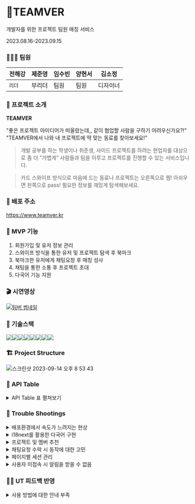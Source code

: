 # 🦫TEAMVER

개발자를 위한 프로젝트 팀원 매칭 서비스

2023.08.16-2023.09.15

### 🧑🏻‍💻 팀원

| 전해강 | 제준영 | 임수빈 | 양현서 | 김소정   |
| ------ | ------ | ------ | ------ | -------- |
| `리더` | 부리더 | 팀원   | 팀원   | 디자이너 |

### 🌈 프로젝트 소개

**TEAMVER**

"좋은 프로젝트 아이디어가 떠올랐는데,, 같이 협업할 사람을 구하기 어려우신가요?!”
"TEAMVER에서 나와 내 프로젝트에 딱 맞는 동료를 찾아보세요!"

> 개발 공부를 하는 학생이나 취준생, 사이드 프로젝트를 하려는 현업자를 대상으로 좀 더 "가볍게" 사람들과 팀을 이루고 프로젝트를 진행할 수 있는 서비스입니다.

> 카드 스와이프 방식으로 마음에 드는 동료나 프로젝트는 오른쪽으로 찜! 아쉬우면 왼쪽으로 pass! 필요한 정보를 재밌게 탐색해보세요.

### 📍 배포 주소

https://www.teamver.kr

### 📱 MVP 기능

1. 회원가입 및 유저 정보 관리
2. 스와이프 방식을 통한 유저 및 프로젝트 탐색 후 북마크
3. 북마크한 유저에게 채팅요청 후 매칭 성사
4. 채팅을 통한 소통 후 프로젝트 초대
5. 다국어 기능 지원

### 🎬 시연영상

[![팀버 썸네일](https://github.com/jeonhaekang/teamver/assets/130683029/6965fbbd-df1f-40d5-88c9-8a37db68fc8d)](https://youtu.be/eVxusmxg6hw?t=0s)

### 🧩 기술스택

<img src="https://img.shields.io/badge/html-E34F26?style=for-the-badge&logo=html5&logoColor=white"><img src="https://img.shields.io/badge/typescript-3178C6?style=for-the-badge&logo=typescript&logoColor=white"><img src="https://img.shields.io/badge/next.js-000000?style=for-the-badge&logo=next.js&logoColor=white"><img src="https://img.shields.io/badge/reactquery-FF4154?style=for-the-badge&logo=reactquery&logoColor=white"><img src="https://img.shields.io/badge/zustand-764ABC?style=for-the-badge&logo=&logoColor=white"><img src="https://img.shields.io/badge/emotion-DB7093?style=for-the-badge&logo=emotion&logoColor=white"><img src="https://img.shields.io/badge/supabase-3FCF8E?style=for-the-badge&logo=supabase&logoColor=white"><img src="https://img.shields.io/badge/github-181717?style=for-the-badge&logo=github&logoColor=white">

### 🏗️ Project Structure

![스크린샷 2023-09-14 오후 8 53 43](https://github.com/jeonhaekang/teamver/assets/130683029/02a40a08-be38-49c2-a7bb-e223651273d8)

### 📑 API Table

<details>
<summary>API Table 표 펼쳐보기</summary>

| API 이름                                     | 분류     | 함수명                       | Method   | Request                                                                                                                                                                                                                                       | Response                                                                                                                                                                                                                                                                                                 |
| -------------------------------------------- | -------- | ---------------------------- | -------- | --------------------------------------------------------------------------------------------------------------------------------------------------------------------------------------------------------------------------------------------- | -------------------------------------------------------------------------------------------------------------------------------------------------------------------------------------------------------------------------------------------------------------------------------------------------------- |
| 상수 데이터                                  | Constant | selectConstants              | `Select` | tables: [ ”areas”, ”jobs”, “languages”,“personalities”, “projectTypes”, “positions”, “reactions”, “skills” ]                                                                                                                                  | { areas: ConstantAreaTable, …. }                                                                                                                                                                                                                                                                         |
| 유저 프로필 생성                             | Profile  | insertProfile                | `Insert` | { name: string, introduce: string, imageUrl: string, languages: ProfileLanguageInsert[], skills: ProfileSkillIId[], areas: [], jobs: ProfileJobId[], projectTypes: ProfileProjectTypeId[], personalities: ProfilePersonalityId[] }            |                                                                                                                                                                                                                                                                                                          |
| 유저 프로필 상세                             | Profile  | selectProfile                | `Select` | userId                                                                                                                                                                                                                                        | { id: string, imagUrl: string, name: string, introduce: string, github: string, createdAt: Date, skills: profileSkillRow[], projectTypes: profileProjectTypeRow[], positions: profilePositionRow[], personalities: [], languages: profileLanguageRow[], jobs: profileJobRow[], areas: profileAreaRow[] } |
| 유저 프로필 수정                             | Profile  | updateProfile                | `Update` | { profile?: ProfileInsert, languages?: rofileLanguageInsert[], skills?: ProfileSkillInsert[], areas?: ProfileAreaInsert[], jobs?: ProfileJobInsert[], projectTypes?: ProfilePRojectTypeInsert[], personalities?: ProfilePersonalityInsert[] } |                                                                                                                                                                                                                                                                                                          |
| 사용자 찜                                    | Profile  | insertFollow                 | `Insert` | { myId: string, opponentId: string }                                                                                                                                                                                                          |                                                                                                                                                                                                                                                                                                          |
| 내가 찜한 사용자                             | Profile  | selectFollows                | `Select` | myId: string                                                                                                                                                                                                                                  | profileAllDataRow[]                                                                                                                                                                                                                                                                                      |
| 찜한 사용자 삭제                             | Profile  | deleteFollow                 | `Delete` | followId: string                                                                                                                                                                                                                              |                                                                                                                                                                                                                                                                                                          |
| 이름 중복검사                                | Profile  | checkNameValidation          | `Select` | nickname: string                                                                                                                                                                                                                              | { blog: string `or` null, createdAt: string, github: string, id: string, imageUrl: string, introduce: string, job: number, name: string, role: number }                                                                                                                                                  |
| 사용자 추천                                  | Profile  | selectRecommendedProfiles    | `Select` | { skills: ConstantSkillRow["id"][], languages: ConstantLanguageRow["id"][], positions: ConstantPositionRow["id"][], areas: ConstantAreaRow["id"][], seedValue: number, userId: string, pageParam?: number, limit?: number }                   | projectAllDataRow[]                                                                                                                                                                                                                                                                                      |
| 참가 모드 변경                               | Profile  | updateRole                   | `Update` | { id: string, role: number }                                                                                                                                                                                                                  |                                                                                                                                                                                                                                                                                                          |
| 프로젝트 상세                                | Project  | selectProject                | `Select` | projectId: string                                                                                                                                                                                                                             | { id: string, ownerId:string, name: string, description: string, imageUrl: string, recruitCount: text, startDate: Date, endDate: Date, state: ProjectState, types: ProjectTypeRow[], skills: ProjectSkillRow[], positions: ProjectPositionRow[], members: Profile[], languages: ProjectLanguagesRow[] }  |
| 프로젝트 생성                                | Project  | insertProject                | `Insert` | { ownerId: string, project: ProjectInsert, types: ProjectTypesId[], positions: ProjectPositionId[], languages: ProjectLanguageId[], skills: ProjectSkillId[], members: ProjectMemberId[] }                                                    |                                                                                                                                                                                                                                                                                                          |
| 프로젝트 수정                                | Project  | updateProject                | `Update` | { project?: ProjectInsert, types?: ProjectTypesInsert[], positions?: ProjectPositionInsert[], languages?: ProjectLanguageInsert[], skills?: ProjectSkillInsert[], members?: ProjectMemberInsert[] }                                           |                                                                                                                                                                                                                                                                                                          |
| 프로젝트 삭제                                | Project  | deleteProject                | `Delete` | projectId: string                                                                                                                                                                                                                             |                                                                                                                                                                                                                                                                                                          |
| 내 프로젝트 목록 (오너)                      | Project  | selectOwnerProjects          | `Select` | myId: string                                                                                                                                                                                                                                  | projectAllDataRow[]                                                                                                                                                                                                                                                                                      |
| 내 프로젝트 목록 (참가자)                    | Project  | selectMemberProjects         | `Select` | myId: string                                                                                                                                                                                                                                  | projectAllDataRow[]                                                                                                                                                                                                                                                                                      |
| 프로젝트 초대                                | Project  | insertProjectInvite          | `Insert` | { projectId: string, requesterId: string, receiverId: string }                                                                                                                                                                                |                                                                                                                                                                                                                                                                                                          |
| 프로젝트 초대 상태 변경                      | Project  | updateProjectInviteState     | `Update` | { id: string, state: invite_state }                                                                                                                                                                                                           |                                                                                                                                                                                                                                                                                                          |
| 초대된 프로젝트 목록                         | Project  | selectProjectInvites         | `Select` | receiverId: string                                                                                                                                                                                                                            |                                                                                                                                                                                                                                                                                                          |
| 프로젝트 찜                                  | Project  | insertFollowProject          | `Insert` | { followerId: string, projectId: string }                                                                                                                                                                                                     |                                                                                                                                                                                                                                                                                                          |
| 내가 찜한 프로젝트 목록                      | Project  | selectFollowProjects         | `Select` | myId: string                                                                                                                                                                                                                                  | { id: number, project: projectAllDataRow }[]                                                                                                                                                                                                                                                             |
| 프로젝트에 멤버 추가                         | Project  | insertMemberToProject        | `Insert` | projectMembersInsertData: ProjectMembersInsert                                                                                                                                                                                                |                                                                                                                                                                                                                                                                                                          |
| 프로젝트에서 멤버 삭제                       | Project  | deleteMemberInProject        | `Delete` | { projectId: number, memberId: string }                                                                                                                                                                                                       |                                                                                                                                                                                                                                                                                                          |
| 프로젝트 찜 삭제                             | Project  | deleteFollowProject          | `Delete` | followProjectId: number                                                                                                                                                                                                                       |                                                                                                                                                                                                                                                                                                          |
| 프로젝트 추천                                | Project  | selectRecommendedProjects    | `Select` | { seedValue: number, userId: string, areas: ConstantAreaRow["id"][], projectType?: number, pageParam?: number, limit?: number }                                                                                                               | projectAllDataRow[]                                                                                                                                                                                                                                                                                      |
| 프로젝트 모집 상태 변경                      | Project  | updateProjectState           | `Update` | { id: number, state: ProjectDataRow["state"] }                                                                                                                                                                                                |                                                                                                                                                                                                                                                                                                          |
| 채팅 요청 (멤버)                             | Chat     | insertChatRequestMember      | `Insert` | { requesterId: string, receiverId: string }                                                                                                                                                                                                   |                                                                                                                                                                                                                                                                                                          |
| 채팅 요청 (오너)                             | Chat     | insertChatRequestOwner       | `Insert` | { requesterId: string, receiverId: string }                                                                                                                                                                                                   |                                                                                                                                                                                                                                                                                                          |
| 내 채팅 요청 목록 (오너)                     | Chat     | selectChatRequestOwner       | `Select` | { receiverId: string, state: invite_state }                                                                                                                                                                                                   | { id: number, state: invite_state, requesterProfile: profileAllDataRow }[]                                                                                                                                                                                                                               |
| 내 채팅 요청 목록 (멤버)                     | Chat     | selectChatRequestMember      | `Select` | { receiverId: string, state: invite_state }                                                                                                                                                                                                   | { id: number, state: invite_state, requesterProfile: profileAllDataRow }[]                                                                                                                                                                                                                               |
| 채팅 요청 삭제 (멤버)                        | Chat     | deleteChatRequestMember      | `Delete` | id: number                                                                                                                                                                                                                                    |                                                                                                                                                                                                                                                                                                          |
| 채팅 요청 삭제 (오너)                        | Chat     | deleteChatRequestOwner       | `Delete` | id: number                                                                                                                                                                                                                                    |                                                                                                                                                                                                                                                                                                          |
| 채팅 요청 상태 변경 (오너)                   | Chat     | updateChatRequestOwnerState  | `Update` | { id:string, state: invite_state }                                                                                                                                                                                                            |                                                                                                                                                                                                                                                                                                          |
| 채팅 요청 상태 변경 (멤버)                   | Chat     | updateChatRequestMemberState | `Update` | { id:string, state: invite_state }                                                                                                                                                                                                            |                                                                                                                                                                                                                                                                                                          |
| 내 채팅 목록                                 | Chat     | selectChatRoom               | `Select` | { roomId: string, userId: string }                                                                                                                                                                                                            | { id: int, members: profileAllDataRow[], messages: { id: number, message: string, sender: ProfileAllDataRow, createAt: Date }}                                                                                                                                                                           |
| 읽지 않은 메세지 확인                        | Chat     | selectChatRooms              | `Select` | userId: string                                                                                                                                                                                                                                | { id: int, members: profileAllDataRow[], messages: { id: number, message: string, sender: ProfileAllDataRow, createAt: Date }}                                                                                                                                                                           |
| 채팅 메세지 입력하기                         | Chat     | insertChatMessage            | `Insert` | { roomId: string, senderId: string, message: string }                                                                                                                                                                                         |                                                                                                                                                                                                                                                                                                          |
| 채팅 메세지 목록                             | Chat     | selectChatMessages           | `Select` | roomId: number                                                                                                                                                                                                                                | { id: string, senderProfile: profileAllDataRow, message: string, createdAt: Date }[]                                                                                                                                                                                                                     |
| 채팅방에 참여한 유저 삭제                    | Chat     | deleteChatMember             | `Delete` | { userId : string, roomId : number, }                                                                                                                                                                                                         |                                                                                                                                                                                                                                                                                                          |
| 채팅방 생성과 생성된 방에 유저 추가          | Chat     | insertChatRoomWithMember     | `Insert` | { requestId: string, receiverId: string }                                                                                                                                                                                                     |                                                                                                                                                                                                                                                                                                          |
| 채팅창 유저 상태 변경                        | Chat     | updateChatMemberState        | `Update` | { roomId: number, userId: string, state: boolean }                                                                                                                                                                                            |                                                                                                                                                                                                                                                                                                          |
| 채팅 요청 상태 변경 (오너)                   | Chat     | updateChatRequestOwnerState  | `Update` | { id: number, state: "GRANT" `or` "DENIED" }                                                                                                                                                                                                  |                                                                                                                                                                                                                                                                                                          |
| 채팅 요청 상태 변경 (멤버)                   | Chat     | updateChatRequestMemberState | `Update` | { id: number, state: "GRANT" `or` "DENIED" }                                                                                                                                                                                                  |                                                                                                                                                                                                                                                                                                          |
| 마지막 읽은 채팅 업데이트                    | Chat     | updateLastReadMessage        | `Update` | { userId: string, roomId: number, lastReadMessageId: number }                                                                                                                                                                                 |                                                                                                                                                                                                                                                                                                          |
| 메세지 읽음 처리                             | Chat     | updateMessageReadState       | `Update` | { roomId: string, userId: string }                                                                                                                                                                                                            |                                                                                                                                                                                                                                                                                                          |
| 채팅 상대 불러오기                           | Chat     | selectOpponent               | `Select` | { roomId: string, userId: string }                                                                                                                                                                                                            | ProfileAllDataRow                                                                                                                                                                                                                                                                                        |
| 읽지 않은 메세지 불러오기(네비게이션바 표시) | Chat     | selectUnreadMessageCount     | `Select` | userId: string                                                                                                                                                                                                                                | data: number                                                                                                                                                                                                                                                                                             |
| 레파지토리 목록 불러오기                     | Github   | getRepos                     | `Select` | username: string                                                                                                                                                                                                                              | GithubData[]                                                                                                                                                                                                                                                                                             |
| 레파지토리 1개 불러오기                      | Github   | getRepo                      | `Select` | repoUrl: string                                                                                                                                                                                                                               | GithubData                                                                                                                                                                                                                                                                                               |
| 사용자 찜                                    | Profile  | insertFollow                 | `Insert` | { myId: string, opponentId: string }                                                                                                                                                                                                          |                                                                                                                                                                                                                                                                                                          |
| 내가 찜한 사용자                             | Profile  | selectFollows                | `Select` | myId: string                                                                                                                                                                                                                                  | profileAllDataRow[]                                                                                                                                                                                                                                                                                      |
| 찜한 사용자 삭제                             | Profile  | deleteFollow                 | `Delete` | followId: string                                                                                                                                                                                                                              |                                                                                                                                                                                                                                                                                                          |
| 이름 중복검사                                | Profile  | checkNameValidation          | `Select` | nickname: string                                                                                                                                                                                                                              | { blog: string `or` null,createdAt: string, github: string, id: string, imageUrl: string, introduce: string, job: number, name: string, role: number }                                                                                                                                                   |
| 사용자 추천                                  | Profile  | selectRecommendedProfiles    | `Select` | { skills: ConstantSkillRow["id"][], languages: ConstantLanguageRow["id"][], positions: ConstantPositionRow["id"][], areas: ConstantAreaRow["id"][], seedValue: number, userId: string, pageParam?: number, limit?: number }                   | projectAllDataRow[]                                                                                                                                                                                                                                                                                      |
| 참가 모드 변경                               | Profile  | updateRole                   | `Update` | { id: string, role: number }                                                                                                                                                                                                                  |                                                                                                                                                                                                                                                                                                          |
| 프로젝트 상세                                | Project  | selectProject                | `Select` | projectId: string                                                                                                                                                                                                                             | { id: string, ownerId:string, name: string, description: string, imageUrl: string, recruitCount: text, startDate: Date, endDate: Date, state: ProjectState, types: ProjectTypeRow[], skills: ProjectSkillRow[], positions: ProjectPositionRow[], members: Profile[], languages: ProjectLanguagesRow[] }  |
| 프로젝트 생성                                | Project  | insertProject                | `Insert` | { ownerId: string, project: ProjectInsert, types: ProjectTypesId[], positions: ProjectPositionId[], languages: ProjectLanguageId[], skills: ProjectSkillId[], members: ProjectMemberId[] }                                                    |                                                                                                                                                                                                                                                                                                          |
| 프로젝트 수정                                | Project  | updateProject                | `Update` | { project?: ProjectInsert, types?: ProjectTypesInsert[], positions?: ProjectPositionInsert[], languages?: ProjectLanguageInsert[], skills?: ProjectSkillInsert[], members?: ProjectMemberInsert[] }                                           |                                                                                                                                                                                                                                                                                                          |
| 프로젝트 삭제                                | Project  | deleteProject                | `Delete` | projectId: string                                                                                                                                                                                                                             |                                                                                                                                                                                                                                                                                                          |
| 내 프로젝트 목록 (오너)                      | Project  | selectOwnerProjects          | `Select` | myId: string                                                                                                                                                                                                                                  | projectAllDataRow[]                                                                                                                                                                                                                                                                                      |
| 내 프로젝트 목록 (참가자)                    | Project  | selectMemberProjects         | `Select` | myId: string                                                                                                                                                                                                                                  | projectAllDataRow[]                                                                                                                                                                                                                                                                                      |
| 프로젝트 초대                                | Project  | insertProjectInvite          | `Insert` | { projectId: string, requesterId: string, receiverId: string }                                                                                                                                                                                |                                                                                                                                                                                                                                                                                                          |
| 프로젝트 초대 상태 변경                      | Project  | updateProjectInviteState     | `Update` | { id: string, state: invite_state }                                                                                                                                                                                                           |                                                                                                                                                                                                                                                                                                          |
| 초대된 프로젝트 목록                         | Project  | selectProjectInvites         | `Select` | receiverId: string                                                                                                                                                                                                                            |                                                                                                                                                                                                                                                                                                          |
| 프로젝트 찜                                  | Project  | insertFollowProject          | `Insert` | { followerId: string, projectId: string }                                                                                                                                                                                                     |                                                                                                                                                                                                                                                                                                          |
| 내가 찜한 프로젝트 목록                      | Project  | selectFollowProjects         | `Select` | myId: string                                                                                                                                                                                                                                  | { id: number, project: projectAllDataRow }[]                                                                                                                                                                                                                                                             |
| 프로젝트에 멤버 추가                         | Project  | insertMemberToProject        | `Insert` | projectMembersInsertData: ProjectMembersInsert                                                                                                                                                                                                |                                                                                                                                                                                                                                                                                                          |
| 프로젝트에서 멤버 삭제                       | Project  | deleteMemberInProject        | `Delete` | { projectId: number, memberId: string }                                                                                                                                                                                                       |                                                                                                                                                                                                                                                                                                          |
| 프로젝트 찜 삭제                             | Project  | deleteFollowProject          | `Delete` | followProjectId: number                                                                                                                                                                                                                       |                                                                                                                                                                                                                                                                                                          |
| 프로젝트 추천                                | Project  | selectRecommendedProjects    | `Select` | { seedValue: number, userId: string, areas: ConstantAreaRow["id"][], projectType?: number, pageParam?: number, limit?: number }                                                                                                               | projectAllDataRow[]                                                                                                                                                                                                                                                                                      |
| 프로젝트 모집 상태 변경                      | Project  | updateProjectState           | `Update` | { id: number, state: ProjectDataRow["state"] }                                                                                                                                                                                                |                                                                                                                                                                                                                                                                                                          |
| 채팅 요청 (멤버)                             | Chat     | insertChatRequestMember      | `Insert` | { requesterId: string, receiverId: string }                                                                                                                                                                                                   |                                                                                                                                                                                                                                                                                                          |
| 채팅 요청 (오너)                             | Chat     | insertChatRequestOwner       | `Insert` | { requesterId: string, receiverId: string }                                                                                                                                                                                                   |                                                                                                                                                                                                                                                                                                          |
| 내 채팅 요청 목록 (오너)                     | Chat     | selectChatRequestOwner       | `Select` | { receiverId: string, state: invite_state }                                                                                                                                                                                                   | { id: number, state: invite_state, requesterProfile: profileAllDataRow }[]                                                                                                                                                                                                                               |
| 내 채팅 요청 목록 (멤버)                     | Chat     | selectChatRequestMember      | `Select` | { receiverId: string, state: invite_state }                                                                                                                                                                                                   | { id: number, state: invite_state, requesterProfile: profileAllDataRow }[]                                                                                                                                                                                                                               |
| 채팅 요청 삭제 (멤버)                        | Chat     | deleteChatRequestMember      | `Delete` | id: number                                                                                                                                                                                                                                    |                                                                                                                                                                                                                                                                                                          |
| 채팅 요청 삭제 (오너)                        | Chat     | deleteChatRequestOwner       | `Delete` | id: number                                                                                                                                                                                                                                    |                                                                                                                                                                                                                                                                                                          |
| 채팅 요청 상태 변경 (오너)                   | Chat     | updateChatRequestOwnerState  | `Update` | { id:string, state: invite_state }                                                                                                                                                                                                            |                                                                                                                                                                                                                                                                                                          |
| 채팅 요청 상태 변경 (멤버)                   | Chat     | updateChatRequestMemberState | `Update` | { id:string, state: invite_state }                                                                                                                                                                                                            |                                                                                                                                                                                                                                                                                                          |
| 내 채팅 목록                                 | Chat     | selectChatRoom               | `Select` | { roomId: string, userId: string }                                                                                                                                                                                                            | { id: int, members: profileAllDataRow[], messages: { id: number, message: string, sender: ProfileAllDataRow, createAt: Date }}                                                                                                                                                                           |
| 읽지 않은 메세지 확인                        | Chat     | selectChatRooms              | `Select` | userId: string                                                                                                                                                                                                                                | { id: int, members: profileAllDataRow[], messages: { id: number, message: string, sender: ProfileAllDataRow, createAt: Date }}                                                                                                                                                                           |
| 채팅 메세지 입력하기                         | Chat     | insertChatMessage            | `Insert` | { roomId: string, senderId: string, message: string }                                                                                                                                                                                         |                                                                                                                                                                                                                                                                                                          |
| 채팅 메세지 목록                             | Chat     | selectChatMessages           | `Select` | roomId: number                                                                                                                                                                                                                                | { id: string, senderProfile: profileAllDataRow, message: string, createdAt: Date }[]                                                                                                                                                                                                                     |
| 채팅방에 참여한 유저 삭제                    | Chat     | deleteChatMember             | `Delete` | { userId : string, roomId : number, }                                                                                                                                                                                                         |                                                                                                                                                                                                                                                                                                          |
| 채팅방 생성과 생성된 방에 유저 추가          | Chat     | insertChatRoomWithMember     | `Insert` | { requestId: string, receiverId: string }                                                                                                                                                                                                     |                                                                                                                                                                                                                                                                                                          |
| 채팅창 유저 상태 변경                        | Chat     | updateChatMemberState        | `Update` | { roomId: number, userId: string, state: boolean }                                                                                                                                                                                            |                                                                                                                                                                                                                                                                                                          |
| 채팅 요청 상태 변경 (오너)                   | Chat     | updateChatRequestOwnerState  | `Update` | { id: number, state: "GRANT" `or` "DENIED" }                                                                                                                                                                                                  |                                                                                                                                                                                                                                                                                                          |
| 채팅 요청 상태 변경 (멤버)                   | Chat     | updateChatRequestMemberState | `Update` | { id: number, state: "GRANT" `or` "DENIED" }                                                                                                                                                                                                  |                                                                                                                                                                                                                                                                                                          |
| 마지막 읽은 채팅 업데이트                    | Chat     | updateLastReadMessage        | `Update` | { userId: string, roomId: number, lastReadMessageId: number }                                                                                                                                                                                 |                                                                                                                                                                                                                                                                                                          |
| 메세지 읽음 처리                             | Chat     | updateMessageReadState       | `Update` | { roomId: string, userId: string }                                                                                                                                                                                                            |                                                                                                                                                                                                                                                                                                          |
| 채팅 상대 불러오기                           | Chat     | selectOpponent               | `Select` | { roomId: string, userId: string }                                                                                                                                                                                                            | ProfileAllDataRow                                                                                                                                                                                                                                                                                        |
| 읽지 않은 메세지 불러오기(네비게이션바 표시) | Chat     | selectUnreadMessageCount     | `Select` | userId: string                                                                                                                                                                                                                                | data: number                                                                                                                                                                                                                                                                                             |
| 레파지토리 목록 불러오기                     | Github   | getRepos                     | `Select` | username: string                                                                                                                                                                                                                              | GithubData[]                                                                                                                                                                                                                                                                                             |
| 레파지토리 1개 불러오기                      | Github   | getRepo                      | `Select` | repoUrl: string                                                                                                                                                                                                                               | GithubData                                                                                                                                                                                                                                                                                               |
| 알림 목록 불러오기 (멤버)                    | Notice   | selectNoticeMember           | `Select` | myId: string                                                                                                                                                                                                                                  | NoticeMemberAllDataRow[]                                                                                                                                                                                                                                                                                 |
| 알림 목록 불러오기 (오너)                    | Notice   | selectNoticeOwner            | `Select` | myId: string                                                                                                                                                                                                                                  | NoticeOwnerAllDataRow[]                                                                                                                                                                                                                                                                                  |
| 읽지 않은 알림 (멤버)                        | Notice   | selectNoticeCountMember      | `Select` | myId: string                                                                                                                                                                                                                                  | data: number                                                                                                                                                                                                                                                                                             |
| 읽지 않은 알림 (오너)                        | Notice   | selectNoticeCountOwner       | `Select` | myId: string                                                                                                                                                                                                                                  | data: number                                                                                                                                                                                                                                                                                             |
| 알림 추가 (멤버)                             | Notice   | insertNoticeMember           | `Insert` | {receiverId: string, requesterId: string, state: "ChatRequest" `or` "ChatGranted" `or` "TeamRequest" `or` "TeamGranted”}                                                                                                                      |                                                                                                                                                                                                                                                                                                          |
| 알림 추가 (오너)                             | Notice   | insertNoticeOwner            | `Insert` | {receiverId: string, requesterId: string, state: "ChatRequest" `or` "ChatGranted" `or` "TeamRequest" `or` "TeamGranted”}                                                                                                                      |                                                                                                                                                                                                                                                                                                          |
| 알림 읽음 표시 (멤버)                        | Notice   | updateNoticeMember           | `Update` | id: number                                                                                                                                                                                                                                    |                                                                                                                                                                                                                                                                                                          |
| 알림 읽음 표시 (오너)                        | Notice   | updateNoticeOwner            | `Update` | id: number                                                                                                                                                                                                                                    |                                                                                                                                                                                                                                                                                                          |
| 알림 삭제 (멤버)                             | Notice   | deleteNoticeMember           | `Delete` | id: number                                                                                                                                                                                                                                    |                                                                                                                                                                                                                                                                                                          |
| 알림 삭제 (오너)                             | Notice   | deleteNoticeOwner            | `Delete` | id: number                                                                                                                                                                                                                                    |                                                                                                                                                                                                                                                                                                          |

</details>

### 💫 Trouble Shootings

<details>
<summary>배포환경에서 속도가 느려지는 현상</summary>

`문제`.

Vercel을 통해서 서비스를 배포한 환경에서 접속이 느려지는 현상

npm build, npm start로 실행한 로컬 환경에서는 속도가 정상

---

`시도`.

1.  서버사이드 렌더링에서 prefetch의 속도 측정
    `perfomance.now`를 사용해 prefetch에 소요되는 시간을 계산, 약 `60ms`로 빠르게 이루어지기에 문제없음

    ```tsx
    export const getServerSideProps: GetServerSideProps = requireAuthentication(
      async (context, session) => {
        // 시작 기록
        const start = performance.now();

        const queryClient = new QueryClient();

        await queryClient.prefetchQuery(profileKeys.selectProfile(session.user.id), () =>
          selectProfile(session.user.id)
        );

        // 종료 기록
        const end = performance.now();

        // 기록 계산
        console.log(`${end - start}ms`);

        return {
          props: {
            session,
            ...(await serverSideTranslations(context.locale as string, [
              "common",
              "profile",
              "project"
            ]))
          }
        };
      }
    );
    ```

2.  `@next/bundle-analyzer`를 사용하여 번들 사이즈 측정
    모든 번들이 500kb이하로 문제되는 번들을 발견하지 못함
    <img width="1431" alt="%E1%84%89%E1%85%B3%E1%84%8F%E1%85%B3%E1%84%85%E1%85%B5%E1%86%AB%E1%84%89%E1%85%A3%E1%86%BA_2023-09-04_%E1%84%8B%E1%85%A9%E1%84%8C%E1%85%A5%E1%86%AB_11 46 37" src="https://github.com/jeonhaekang/teamver/assets/130683029/8abae48e-375d-4859-b6a4-5ae586e1ba1b">

---

`해결`.

Vercel의 위치가 기본값인 워싱턴으로 설정되어 있었음, supabase 서버의 위치는 서울으로 설정되어 있었기에 물리적인 거리가 멀어서 응답이 지연됨

Function Region을 서울로 변경하여 적용
<img width="938" alt="서울" src="https://github.com/jeonhaekang/teamver/assets/130683029/97060e60-74cf-4496-8936-31fe890224d9">

변경전 라이트 하우스 Total Blocking Time이 240ms 였으나
<img width="732" alt="전" src="https://github.com/jeonhaekang/teamver/assets/130683029/06f7cfb5-25eb-44ac-a5d5-40932674432f">

수정 후 Total Blocking Time이 0ms로 크게 개선됨
<img width="679" alt="후" src="https://github.com/jeonhaekang/teamver/assets/130683029/5bf14168-8d49-443b-b86b-18ec9257cf0c">

</details>

<details>
<summary>i18next를 활용한 다국어 구현</summary>

`문제 1`.

JSON 파일을 통해 번역파일을 관리하는 과정에서 협업의 불편함 발생

`해결`.

1. 구글 스프레드 시트를 활용한 번역 데이터 관리 실시간으로 팀원들과 번역본 공유
2. npm script를 통해서 시트를 자동으로 JSON파일로 생성하도록 자동화
   <img width="748" alt="다국어" src="https://github.com/jeonhaekang/teamver/assets/130683029/f7a0ba57-193c-4fce-a17f-ab358cc5e42f">
   npm script를 이용한 번역 json파일 생성 및 구글 스프레드시트 업로드 자동화

---

`문제 2`.

언어를 선택할 때 url에 의존하기 때문에, 언어 변경 후 뒤로가기 버튼 사용 시 다시 이전 언어로 복구되는 현상

`해결`.

middleware를 사용하여 쿠키에 저장한 locale과 이동할 페이지의 locale이 다를시 redirect

```tsx
const PUBLIC_FILE = /\\.(.*)$/;

export const middleware = async (req: NextRequest) => {
  const res = NextResponse.next();

  if (
    req.nextUrl.pathname.startsWith("/_next") ||
    req.nextUrl.pathname.includes("/api/") ||
    PUBLIC_FILE.test(req.nextUrl.pathname)
  ) {
    return;
  }

  const selectedLocale = req.cookies.get("locale")?.value ?? "ko";

  if (req.nextUrl.locale !== selectedLocale) {
    return NextResponse.redirect(
      new URL(`/${selectedLocale}${req.nextUrl.pathname}${req.nextUrl.search}`, req.url)
    );
  }

  return res;
};
```

</details>

<details>
<summary>프로젝트 및 멤버 추천</summary>

모집자에게는 유저를, 참가자에게는 프로젝트를 추천하는 기능

---

`문제`.

프로젝트 및 멤버를 추천하는 과정에서 발생한 문제

1. 추천 항목이 항상 정해진 순서대로 노출되는 문제 발생
2. 랜덤하게 순서를 받을 경우 무한 스크롤 구현 시 같은 요소가 추천되는 문제 발생

`해결`.

Supabase의 SQL을 활용해 순서를 랜덤으로 전달받고, SEED를 활용해 특정 값을 전달, 그 값이 변하지 않으면 다시 랜덤하게 생성되지 않도록 조치

```sql
CREATE
OR REPLACE FUNCTION "select_recommended_members" (
  "seedValue" double precision,
  "userId" uuid,
  "skills" INTEGER[],
  "languages" INTEGER[],
  "positions" INTEGER[],
  "areas" INTEGER[]
) RETURNS SETOF profiles AS $$
BEGIN
    PERFORM SETSEED("seedValue");

    RETURN QUERY
    SELECT
       *
    FROM
        profiles
    WHERE
       // ...table join
		ORDER BY
        RANDOM();
END;
$$ LANGUAGE plpgsql;

```

</details>

<details>
<summary>채팅요청 수락 시 동작에 대한 고민</summary>

채팅 요청 수락을 누르면 채팅방이 하나 생성되고, 그 방에 요청자와 수신자가 포함되어야 한다.

---

`문제`.

```jsx
 export const insertChatRoomWithMember = async ({
   requesterId,
   receiverId
 }: {
   requesterId: string;
   receiverId: string;
 }) => {
   const { data, error }: InsertChatRoomResponse = await supabase
     .from("chatRoom")
     .insert([{ createdAt: new Date() }]);

   if (error) throw new Error("채팅방을 생성하는데 실패했습니다.");

   if (data && "id" in data[0]) {
     const roomId = (data as ChatRoomRow[])[0].id;

     const { error: memberError } = await supabase.from("chatMembers").insert([
       { roomId, userId: receiverId },
       { roomId, userId: requesterId }
     ]);

     if (memberError) throw new Error("채팅멤버를 생성하는데 실패했습니다.");
   }
 };

```

1. 중간에 오류가 발생했을 때 멤버 없는 채팅방이 생성되는 것과 같은 문제가 생길 수 있다.
2. API를 여러번 호출

---

`과정`.

sql을 통해 위 작업을 한번에 수행하는 함수를 생성해 클라이언트에서 호출

```jsx
CREATE OR REPLACE FUNCTION insert_chatroom_with_member(requester_id text, receiver_id text)
RETURNS void AS $$
DECLARE
  new_room_id integer;
BEGIN
  INSERT INTO "chatRooms" ("createdAt") VALUES (NOW())
  RETURNING id INTO new_room_id;

  INSERT INTO "chatMembers" ("roomId", "userId", "createdAt")
  VALUES
    (new_room_id, requester_id::uuid, NOW()),
    (new_room_id, receiver_id::uuid, NOW());

  INSERT INTO "chatReadStatus" ("userId", "roomId")
  VALUES
    (requester_id::uuid, new_room_id),
    (receiver_id::uuid, new_room_id);
END; $$ LANGUAGE plpgsql;

```

---

`해결`.

supabase의 trigger기능을 사용해 chatRequest의 상태가 수락으로 변경되면 자동으로 멤버를 등록하는 sql이 실행되도록 처리

클라이언트에서 호출하지 않아도 서버에서 자동으로 실행

```tsx
CREATE OR REPLACE FUNCTION handle_chat_request_owner() RETURNS TRIGGER AS $$
DECLARE
  new_room_id integer;
BEGIN
  -- chatRequest의 state가 'GRANT'로 변경될 경우
  IF NEW.state = 'GRANT' THEN

    -- 새 chatRoom 생성
    INSERT INTO "chatRooms" ("createdAt") VALUES (NOW())
    RETURNING id INTO new_room_id;

    INSERT INTO "chatMembers" ("userId", "roomId", "createdAt")
    VALUES (NEW."requesterId", new_room_id, NOW()), (NEW."receiverId", new_room_id, NOW());
  END IF;

  RETURN NEW;
END;
$$ LANGUAGE plpgsql;

CREATE TRIGGER chat_request_owner_trigger
AFTER INSERT OR UPDATE OF state ON "chatRequestOwner"
FOR EACH ROW EXECUTE FUNCTION handle_chat_request_owner();

```

</details>

<details>
<summary>페이지별 세션 관리</summary>

`문제`.

로그인이 되어있지 않은 유저가 사이트에 접근했을 때 인가 문제.

---

`과정`.

서버사이드에서 세션을 검사 후 세션이 없으면 로그인 페이지로 리다이렉트

세션 검사 코드를 매번 입력해야하는 번거로움 발생

```jsx
export const getServerSideProps: GetServerSideProps = async (ctx) => {
  const supabaseClient = createPagesServerClient < Database > ctx;

  const {
    data: { session }
  } = await supabaseClient.auth.getSession();

  if (!session) {
    return {
      redirect: {
        destination: "/",
        permanent: false
      }
    };
  }

  return {
    props: {
      user: session.user,
      ...(await serverSideTranslations(ctx.locale, ["profile"]))
    }
  };
};
```

---

`해결`.

서버사이드 렌더링시 세션을 검사해주는 함수를 생성

```tsx
// requireSessionProps
type GSSPWrapper = (
  context: GetServerSidePropsContext,
  session: Session
) => Promise<GetServerSidePropsResult<{ session: Session }>>;

export const requireAuthentication = (gssp: GSSPWrapper): GetServerSideProps => {
  return async (
    context: GetServerSidePropsContext
  ): Promise<GetServerSidePropsResult<{ session: Session }>> => {
    const supabase = createPagesServerClient<Database>(context);

    const {
      data: { session }
    } = await supabase.auth.getSession();

    if (!session) {
      return {
        redirect: {
          destination: "/",
          statusCode: 302
        }
      };
    }

    const response = await gssp(context, session);

    return response;
  };
};
```

해당 함수를 사용하여 로그인한 유저만 접근할 수 있도록 처리

```tsx
// index.page.tsx
export const getServerSideProps: GetServerSideProps = requireAuthentication(
  async (context, session) => {
    return {
      props: {
        session,
        ...(await serverSideTranslations(context.locale as string, ["common", "chat"]))
      }
    };
  }
);
```

</details>

<details>
<summary>사용자 미접속 시 알림을 받을 수 없음</summary>

`문제`.

알림을 받는 사용자 쪽에서 특정 테이블에 변화가 일어나면 알림 테이블에 데이터를 추가하는 방식으로 로직을 짰지만, 그러면 해당 사용자가 접속하지 않은 상태에서는 알림을 전혀 받을수 없게 됨

```jsx
import { useUser } from "@supabase/auth-helpers-react";
import type { User } from "@supabase/supabase-js";
import { useQueryClient } from "@tanstack/react-query";

export const Notifications = () => {
  const user = useUser() as User;
  const queryClient = useQueryClient();

  useMount(() => {
    if (!user.id) return;

    const notice = supabase
      .channel("notice")
      .on(
        "postgres_changes",
        {
          event: "INSERT",
          schema: "public",
          table: "chatRequestMember",
          filter: `receiverId=eq.${user.id}`
        },
        () => {
          queryClient.invalidateQueries(noticeKeys.selectNoticeOwner(user.id));
        }
      )
      .subscribe();

    return () => {
      supabase.removeChannel(notice);
    };
  });

  return <></>;
};
```

`해결`.

알림을 받는 주체가 아닌, 알림을 보내는 사용자 측에서 특정 테이블에 변화를 일으킬 때 알림 테이블에 추가해 주는 방식으로 로직을 변경해 문제 해결.

```jsx
const { mutate: insertNoticeOwnerMutate } = useInsertNoticeOwner();

const { mutate: insertChatRequestMemberMutate } = useInsertChatRequestsMemberMutate({
  onSuccess: () => {
    queryClient.invalidateQueries(projectsKey.selectFollowProjects(userId));

    insertNoticeOwnerMutate({
      receiverId: data.project.ownerId,
      requesterId: userId,
      state: "ChatRequest"
    });

    toast({ type: "success", message: t("채팅을 성공적으로 요청했습니다") });
  },

  onError: () => {
    toast({ type: "error", message: t("채팅 요청을 실패했습니다") });
  }
});
```

</details>

### 👂🏻 UT 피드백 반영

<details>
<summary>사용 방법에 대한 안내 부족</summary>

`문제`.

유저 테스트 결과 의외로 어떻게 사용하는지 모르겠다는 의견이 많았다.

![스크린샷 2023-09-14 오후 10 03 53](https://github.com/jeonhaekang/teamver/assets/130683029/d11408a9-7f66-4d57-bd28-317fc85a0a69)

`해결`.

가입 직후에 진입하는 첫 화면에서 사용 안내에 대한 온보딩 화면을 제작하여

어플에 대한 기본적인 기능을 소개하는 단계를 추가하였음.
![온보딩](https://github.com/jeonhaekang/teamver/assets/130683029/e5801bc8-9a60-48e7-88bd-3ac98d451c00)
